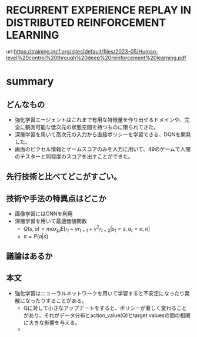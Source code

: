 # RECURRENT EXPERIENCE REPLAY IN DISTRIBUTED REINFORCEMENT LEARNING
url:https://training.incf.org/sites/default/files/2023-05/Human-level%20control%20through%20deep%20reinforcement%20learning.pdf

# summary  
## どんなもの  
- 強化学習エージェントはこれまで有用な特徴量を作り出せるドメインや、完全に観測可能な低次元の状態空間を持つものに限られてきた。
- 深層学習を用いて高次元の入力から直接ポリシーを学習できる、DQNを開発した。
- 画面のピクセル情報とゲームスコアのみを入力に用いて、49のゲームで人間のテスターと同程度のスコアを出すことができた。
## 先行技術と比べてどこがすごい。


## 技術や手法の特異点はどこか  
- 画像学習にはCNNを利用
- 深層学習を用いて最適価値関数
    - ${Q(s,a) = max_{pi}E[r_{t} + \gamma r_{t+1} + \gamma^{2} r_{t+2}|s_t = s, a_t = a, \pi]}$
    - ${\pi = P(a|s)}$
## 議論はあるか  


## 本文  
- 強化学習はニューラルネットワークを用いて学習すると不安定になったり発散になったりすることがある。
    - Qに対して小さなアップデートをすると、ポリシーが著しく変わることがあり、それがデータ分布とaction_value(Q)とtarget valuesの間の相関に大きな影響を与える。
    - 


